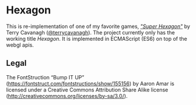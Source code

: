 # Hexagon
This is re-implementation of one of my favorite games, [*"Super Hexagon"*](http://distractionware.com/blog/2012/09/super-hexagon/) by Terry Cavanagh ([@terrycavanagh](https://twitter.com/terrycavanagh)).
The project currently only has the working title *Hexagon*.
It is implemented in ECMAScript (ES6) on top of the webgl apis.

## Legal
The FontStruction “Bump IT UP”
(https://fontstruct.com/fontstructions/show/155156) by Aaron Amar is licensed
under a Creative Commons Attribution Share Alike license
(http://creativecommons.org/licenses/by-sa/3.0/).
